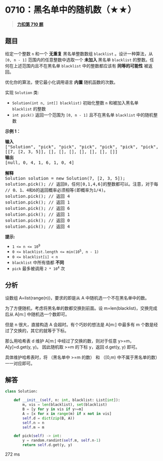 # 0710：黑名单中的随机数（★★）


> <u>**[力扣第 710 题](https://leetcode.cn/problems/random-pick-with-blacklist/)**</u>

## 题目

<p>给定一个整数 <code>n</code> 和一个 <strong>无重复</strong> 黑名单整数数组 <code>blacklist</code> 。设计一种算法，从 <code>[0, n - 1]</code> 范围内的任意整数中选取一个 <strong>未加入 </strong>黑名单 <code>blacklist</code> 的整数。任何在上述范围内且不在黑名单 <code>blacklist</code> 中的整数都应该有 <strong>同等的可能性</strong> 被返回。</p>

<p>优化你的算法，使它最小化调用语言 <strong>内置</strong> 随机函数的次数。</p>

<p>实现 <code>Solution</code> 类:</p>

<ul>
<li><code>Solution(int n, int[] blacklist)</code> 初始化整数 <code>n</code> 和被加入黑名单 <code>blacklist</code> 的整数</li>
<li><code>int pick()</code> 返回一个范围为 <code>[0, n - 1]</code> 且不在黑名单 <code>blacklist</code> 中的随机整数</li>
</ul>



<p><strong>示例 1：</strong></p>

<pre>
<strong>输入</strong>
["Solution", "pick", "pick", "pick", "pick", "pick", "pick", "pick"]
[[7, [2, 3, 5]], [], [], [], [], [], [], []]
<strong>输出</strong>
[null, 0, 4, 1, 6, 1, 0, 4]

<b>解释
</b>Solution solution = new Solution(7, [2, 3, 5]);
solution.pick(); // 返回0，任何[0,1,4,6]的整数都可以。注意，对于每一个pick的调用，
// 0、1、4和6的返回概率必须相等(即概率为1/4)。
solution.pick(); // 返回 4
solution.pick(); // 返回 1
solution.pick(); // 返回 6
solution.pick(); // 返回 1
solution.pick(); // 返回 0
solution.pick(); // 返回 4
</pre>



<p><strong>提示:</strong></p>

<ul>
<li><code>1 &lt;= n &lt;= 10<sup>9</sup></code></li>
<li><code>0 &lt;= blacklist.length &lt;= min(10<sup>5</sup>, n - 1)</code></li>
<li><code>0 &lt;= blacklist[i] &lt; n</code></li>
<li><code>blacklist</code> 中所有值都 <strong>不同</strong></li>
<li> <code>pick</code> 最多被调用 <code>2 * 10<sup>4</sup></code> 次</li>
</ul>


## 分析

设数组 A=list(range(n))，要求的即是从 A 中随机选一个不在黑名单中的数。

为了方便随机，考虑将黑名单的数都交换到前面。设 m=len(blacklist)，交换完成后从 A[m:] 中随机选一个数即可。

但是 n 很大，直接构造 A 会超时。有个巧妙的想法是 A[m:] 中最多有 m 个数是经过了交换的，其它的就等于下标。

那么用哈希表 d 维护 A[m:] 中经过了交换的数，则对于任意 y>=m，A[y]=d.get(y, y)。
因此随机取 >=m 的下标 y，返回 d.get(y, y) 即可。

具体维护哈希表时，将 （黑名单中 >=m 的数） 和 （[0,m) 中不属于黑名单的数）一一对应即可。

## 解答

```python
class Solution:

    def __init__(self, n: int, blacklist: List[int]):
        m, vis = len(blacklist), set(blacklist)
        B = [y for y in vis if y>=m]
        A = [x for x in range(m) if x not in vis]
        self.d = dict(zip(B, A))
        self.n = n
        self.m = m

    def pick(self) -> int:
        y = random.randint(self.m, self.n-1)
        return self.d.get(y, y)
```
272 ms

